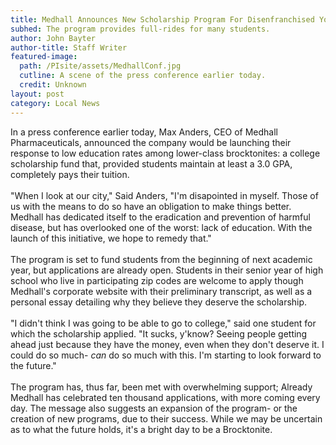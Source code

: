 ```yaml
---
title: Medhall Announces New Scholarship Program For Disenfranchised Youth
subhed: The program provides full-rides for many students.
author: John Bayter
author-title: Staff Writer
featured-image: 
  path: /PIsite/assets/MedhallConf.jpg
  cutline: A scene of the press conference earlier today.
  credit: Unknown
layout: post
category: Local News
---
```


<p class="article"> In a press conference earlier today, Max Anders, CEO of Medhall Pharmaceuticals, announced the company would be launching their response to low education rates among lower-class brocktonites: a college scholarship fund that, provided students maintain at least a 3.0 GPA, completely pays their tuition.
<br/><br/>
"When I look at our city," Said Anders, "I'm disapointed in myself. Those of us with the means to do so have an obligation to make things better. Medhall has dedicated itself to the eradication and prevention of harmful disease, but has overlooked one of the worst: lack of education. With the launch of this initiative, we hope to remedy that."
<br/><br/>
The program is set to fund students from the beginning of next academic year, but applications are already open. Students in their senior year of high school who live in participating zip codes are welcome to apply though Medhall's corporate website with their preliminary transcript, as well as a personal essay detailing why they believe they deserve the scholarship. 
<br/><br/>
"I didn't think I was going to be able to go to college," said one student for which the scholarship applied. "It sucks, y'know? Seeing people getting ahead just because they have the money, even when they don't deserve it. I could do so much- <i>can</i> do so much with this. I'm starting to look forward to the future."
<br/><br/>
The program has, thus far, been met with overwhelming support; Already Medhall has celebrated ten thousand applications, with more coming every day. The message also suggests an expansion of the program- or the creation of new programs, due to their success. While we may be uncertain as to what the future holds, it's a bright day to be a Brocktonite.
</p>